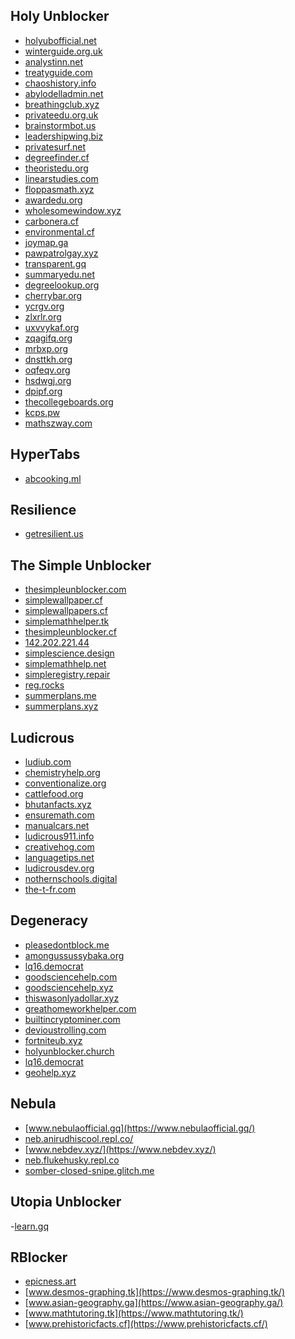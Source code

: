 Holy Unblocker
--------------

- [holyubofficial.net](https://holyubofficial.net/)
- [winterguide.org.uk](https://winterguide.org.uk/)
- [analystinn.net](https://analystinn.net/)
- [treatyguide.com](https://treatyguide.com/)
- [chaoshistory.info](https://chaoshistory.info/)
- [abylodelladmin.net](https://abylodelladmin.net/)
- [breathingclub.xyz](https://breathingclub.xyz/)
- [privateedu.org.uk](https://privateedu.org.uk/)
- [brainstormbot.us](https://brainstormbot.us/)
- [leadershipwing.biz](https://leadershipwing.biz/)
- [privatesurf.net](https://privatesurf.neht/)
- [degreefinder.cf](https://degreefinder.cf/)
- [theoristedu.org](https://theoristedu.org/)
- [linearstudies.com](https://linearstudies.com/)
- [floppasmath.xyz](https://floppasmath.xyz/)
- [awardedu.org](https://awardedu.org/)
- [wholesomewindow.xyz](https://wholesomewindow.xyz/)
- [carbonera.cf](https://carbonera.cf/)
- [environmental.cf](https://environmental.cf/)
- [joymap.ga](https://joymap.ga/)
- [pawpatrolgay.xyz](https://pawpatrolgay.xyz/)
- [transparent.gq](https://transparent.gq/)
- [summaryedu.net](https://summaryedu.net/)
- [degreelookup.org](https://degreelookup.org/)
- [cherrybar.org](https://cherrybar.org/)
- [ycrgv.org](https://ycrgv.org/)
- [zlxrlr.org](https://zlxrlr.org/)
- [uxvvykaf.org](https://uxvvykaf.org/)
- [zqagifq.org](https://zqagifq.org/)
- [mrbxp.org](https://mrbxp.org/)
- [dnsttkh.org](https://dnsttkh.org/)
- [oqfeqv.org](https://oqfeqv.org/)
- [hsdwgj.org](https://hsdwgj.org/)
- [dpipf.org](https://dpipf.org/)
- [thecollegeboards.org](https://thecollegeboards.org/)
- [kcps.pw](https://kcps.pw/)
- [mathszway.com](https://mathszway.com/)

HyperTabs
---------

- [abcooking.ml](https://abcooking.ml/)

Resilience
----------

- [getresilient.us](https://getresilient.us)

The Simple Unblocker
----------

- [thesimpleunblocker.com](https://thesimpleunblocker.com/)
- [simplewallpaper.cf](https://simplewallpaper.cf/)
- [simplewallpapers.cf](https://simplewallpapers.cf/)
- [simplemathhelper.tk](https://simplemathhelper.tk/)
- [thesimpleunblocker.cf](https://thesimpleunblocker.cf/)
- [142.202.221.44](https://142.202.221.44/)
- [simplescience.design](https://simplescience.design/)
- [simplemathhelp.net](https://simplemathhelp.net/)
- [simpleregistry.repair](https://simpleregistry.repair/)
- [reg.rocks](https://reg.rocks/)
- [summerplans.me](https://summerplans.me/)
- [summerplans.xyz](https://summerplans.xyz/)

Ludicrous
----------

- [ludiub.com](https://ludiub.com/)
- [chemistryhelp.org](https://chemistryhelp.org/)
- [conventionalize.org](https://conventionalize.org/)
- [cattlefood.org](https://cattlefood.org/)
- [bhutanfacts.xyz](https://bhutanfacts.xyz/)
- [ensuremath.com](https://ensuremath.com)
- [manualcars.net](https://manualcars.net/)
- [ludicrous911.info](https://ludicrous911.info/)
- [creativehog.com](https://creativehog.com/)
- [languagetips.net](https://languagetips.net/)
- [ludicrousdev.org](https://ludicrousdev.org/)
- [nothernschools.digital](https://nothernschools.digital/)
- [the-t-fr.com](https://the-t-fr.com/)

Degeneracy
----------

- [pleasedontblock.me](https://pleasedontblock.me/)
- [amongussussybaka.org](https://amongussussybaka.org/)
- [lq16.democrat](https://lq16.democrat/)
- [goodsciencehelp.com](https://goodsciencehelp.com)
- [goodsciencehelp.xyz](https://goodsciencehelp.xyz)
- [thiswasonlyadollar.xyz](https://thiswasonlyadollar.xyz)
- [greathomeworkhelper.com](https://greathomeworkhelper.com)
- [builtincryptominer.com](https://builtincryptominer.com)
- [devioustrolling.com](https://devioustrolling.com)
- [fortniteub.xyz](https://fortniteub.xyz)
- [holyunblocker.church](https://holyunblocker.church/)
- [lq16.democrat](https://lq16.democrat/)
- [geohelp.xyz](https://geohelp.xyz/)

Nebula
------

- [www.nebulaofficial.gq](https://www.nebulaofficial.gq/)
- [neb.anirudhiscool.repl.co/](https://neb.anirudhiscool.repl.co/)
- [www.nebdev.xyz/](https://www.nebdev.xyz/)
- [neb.flukehusky.repl.co](https://neb.flukehusky.repl.co/)
- [somber-closed-snipe.glitch.me](https://somber-closed-snipe.glitch.me/)

Utopia Unblocker
------
-[learn.gq](https://learn.gq/)

RBlocker
------

- [epicness.art](https://epicness.art/)
- [www.desmos-graphing.tk](https://www.desmos-graphing.tk/)
- [www.asian-geography.ga](https://www.asian-geography.ga/)
- [www.mathtutoring.tk](https://www.mathtutoring.tk/)
- [www.prehistoricfacts.cf](https://www.prehistoricfacts.cf/)